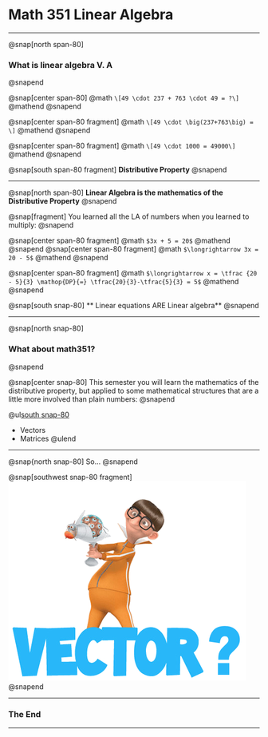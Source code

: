# **Math 351 Linear Algebra**

---

@snap[north span-80]
### What is linear algebra V. A
@snapend

@snap[center span-80]
@math
`\[49 \cdot 237 + 763 \cdot 49 = ?\]`
@mathend
@snapend

@snap[center span-80 fragment]
@math
`\[49 \cdot \big(237+763\big) = \]`
@mathend
@snapend

@snap[center span-80 fragment]
@math
`\[49 \cdot 1000 = 49000\]`
@mathend
@snapend

@snap[south span-80 fragment]
**Distributive Property**
@snapend

---

@snap[north span-80]
**Linear Algebra is the mathematics of the Distributive Property**
@snapend

@snap[fragment]
You learned all the LA of numbers when you learned to multiply:
@snapend

@snap[center span-80 fragment]
@math
`$3x + 5 = 20$`
@mathend
@snapend
@snap[center span-80 fragment]
@math
`$\longrightarrow 3x = 20 - 5$`
@mathend
@snapend

@snap[center span-80 fragment]
@math
`$\longrightarrow x = \tfrac {20 - 5}{3} \mathop{DP}{=} \tfrac{20}{3}-\tfrac{5}{3} = 5$`
@mathend
@snapend

@snap[south snap-80]
** Linear equations ARE Linear algebra**
@snapend

---

@snap[north snap-80]
### What about math351?
@snapend

@snap[center snap-80]
This semester you will learn the mathematics of the distributive property, but applied to some mathematical structures that are a little more involved than plain numbers:
@snapend

@ul[south snap-80](false)
- Vectors
- Matrices
@ulend

---

@snap{north snap-80]
So...
@snapend

@snap[southwest snap-80 fragment]
![What is a vector?](assets/img/vector.png)
@snapend



---

### The End

---


